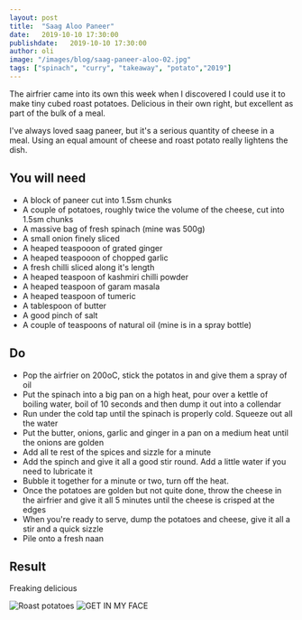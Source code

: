 ```yaml
---
layout: post
title:  "Saag Aloo Paneer"
date:   2019-10-10 17:30:00
publishdate:   2019-10-10 17:30:00
author: oli
image: "/images/blog/saag-paneer-aloo-02.jpg"
tags: ["spinach", "curry", "takeaway", "potato","2019"]
---
```


The airfrier came into its own this week when I discovered I could use it to make tiny cubed roast potatoes. Delicious in their own right, but excellent as part of the bulk of a meal.

I've always loved saag paneer, but it's a serious quantity of cheese in a meal.  Using an equal amount of cheese and roast potato really lightens the dish.


## You will need

* A block of paneer cut into 1.5sm chunks
* A couple of potatoes, roughly twice the volume of the cheese, cut into 1.5sm chunks
* A massive bag of fresh spinach (mine was 500g)
* A small onion finely sliced
* A heaped teaspooon of grated ginger
* A heaped teaspooon of chopped garlic
* A fresh chilli sliced along it's length
* A heaped teaspoon of kashmiri chilli powder
* A heaped teaspoon of garam masala
* A heaped teaspoon of tumeric
* A tablespoon of butter
* A good pinch of salt
* A couple of teaspoons of natural oil (mine is in a spray bottle)

## Do

* Pop the airfrier on 200oC, stick the potatos in and give them a spray of oil
* Put the spinach into a big pan on a high heat, pour over a kettle of boiling water, boil of 10 seconds and then dump it out into a collendar 
* Run under the cold tap until the spinach is properly cold.  Squeeze out all the water
* Put the butter, onions, garlic and ginger in a pan on a medium heat until the onions are golden
* Add all te rest of the spices and sizzle for a minute
* Add the spinch and give it all a good stir round.  Add a little water if you need to lubricate it
* Bubble it together for a minute or two, turn off the heat.
* Once the potatoes are golden but not quite done, throw the cheese in the airfrier and give it all 5 minutes until the cheese is crisped at the edges
* When you're ready to serve, dump the potatoes and cheese, give it all a stir and a quick sizzle
* Pile onto a fresh naan


## Result

Freaking delicious

![Roast potatoes](/images/blog/saag-paneer-aloo-01.jpg)
![GET IN MY FACE](/images/blog/saag-paneer-aloo-02.jpg)
